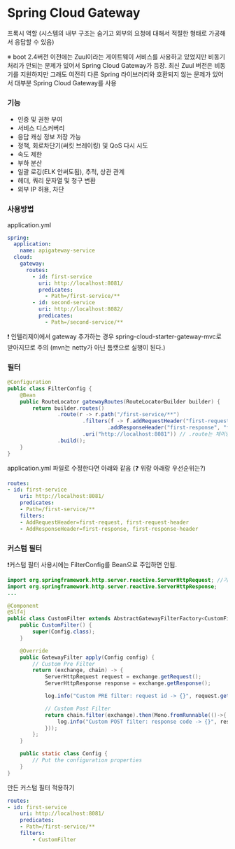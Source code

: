 # Spring Cloud Gateway
프록시 역할 (시스템의 내부 구조는 숨기고 외부의 요청에 대해서 적절한 형태로 가공해서 응답할 수 있음)

※ boot 2.4버전 이전에는 Zuul이라는 게이트웨이 서비스를 사용하고 있었지만 비동기 처리가 안되는 문제가 있어서 Spring Cloud Gateway가 등장. 최신 Zuul 버전은 비동기를 지원하지만 그래도 여전히 다른 Spring 라이브러리와 호환되지 않는 문제가 있어서 대부분 Spring Cloud Gateway를 사용

### 기능
- 인증 및 권한 부여
- 서비스 디스커버리
- 응답 캐싱 정보 저장 가능
- 정책, 회로차단기(써킷 브레이킹) 및 QoS 다시 시도
- 속도 제한
- 부하 분산
- 일괄 로깅(ELK 안써도됨), 추적, 상관 관계
- 헤더, 쿼리 문자열 및 청구 변환
- 외부 IP 허용, 차단

### 사용방법
application.yml
```yml
spring:
  application:
    name: apigateway-service
  cloud:
    gateway:
      routes:
        - id: first-service
          uri: http://localhost:8081/
          predicates:
            - Path=/first-service/**
        - id: second-service
          uri: http://localhost:8082/
          predicates:
            - Path=/second-service/**
```

❗ 인텔리제이에서 gateway 추가하는 경우 spring-cloud-starter-gateway-mvc로 받아지므로 주의 (mvn는 netty가 아닌 톰캣으로 실행이 된다.)


### 필터
```java
@Configuration
public class FilterConfig {
    @Bean
    public RouteLocator gatewayRoutes(RouteLocatorBuilder builder) {
        return builder.routes()
                .route(r -> r.path("/first-service/**")
                        .filters(f -> f.addRequestHeader("first-request", "first-request-header")
                                .addResponseHeader("first-response", "first-response-header"))
                        .uri("http://localhost:8081")) // .route는 체이닝 가능
                .build();
    }
}
```

application.yml 파일로 수정한다면 아래와 같음 (❓ 위랑 아래랑 우선순위는?)
```yml
routes:
- id: first-service
    uri: http://localhost:8081/
    predicates:
    - Path=/first-service/**
    filters:
    - AddRequestHeader=first-request, first-request-header
    - AddResponseHeader=first-response, first-response-header
```

### 커스텀 필터
❗커스텀 필터 사용시에는 FilterConfig를 Bean으로 주입하면 안됨.
```java
import org.springframework.http.server.reactive.ServerHttpRequest; //기존에 사용하던 ServletRequest과는 다른 개념
import org.springframework.http.server.reactive.ServerHttpResponse;
...

@Component
@Slf4j
public class CustomFilter extends AbstractGatewayFilterFactory<CustomFilter.Config> {
    public CustomFilter() {
        super(Config.class);
    }

    @Override
    public GatewayFilter apply(Config config) {
        // Custom Pre Filter
        return (exchange, chain) -> {
            ServerHttpRequest request = exchange.getRequest();
            ServerHttpResponse response = exchange.getResponse();

            log.info("Custom PRE filter: request id -> {}", request.getId());

            // Custom Post Filter
            return chain.filter(exchange).then(Mono.fromRunnable(()->{
                log.info("Custom POST filter: response code -> {}", response.getStatusCode()); // 비동기 처리해야하기 때문에 Mono 사용
            }));
        };
    }

    public static class Config {
        // Put the configuration properties
    }
}
```
만든 커스텀 필터 적용하기
```yml
routes:
- id: first-service
    uri: http://localhost:8081/
    predicates:
    - Path=/first-service/**
    filters:
        - CustomFilter
```